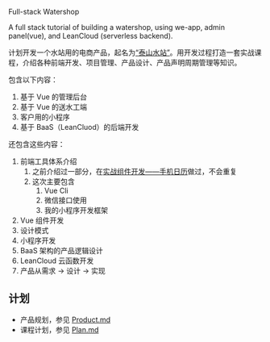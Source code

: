 Full-stack Watershop

A full stack tutorial of building a watershop, using we-app, admin panel(vue), and LeanCloud (serverless backend).

计划开发一个水站用的电商产品，起名为[“泰山水站”](https://github.com/meathill/tarzen-eshop)。用开发过程打造一套实战课程，介绍各种前端开发、项目管理、产品设计、产品声明周期管理等知识。

包含以下内容：

1. 基于 Vue 的管理后台
2. 基于 Vue 的送水工端
3. 客户用的小程序
4. 基于 BaaS（LeanCluod）的后端开发

还包含这些内容：

1. 前端工具体系介绍
    1. 之前介绍过一部分，在[实战组件开发——手机日历](https://segmentfault.com/ls/1650000014717120)做过，不会重复
    2. 这次主要包含
        1. Vue Cli
        2. 微信接口使用
        3. 我的小程序开发框架
2. Vue 组件开发
3. 设计模式
4. 小程序开发
5. BaaS 架构的产品逻辑设计
6. LeanCloud 云函数开发
7. 产品从需求 -> 设计 -> 实现

## 计划

* 产品规划，参见 [Product.md](https://github.com/meathill/tarzen-eshop)
* 课程计划，参见 [Plan.md](https://docs.qq.com/sheet/DRnR4WHRqUVFQckxL?tab=BB08J2#tab=BB08J2)

